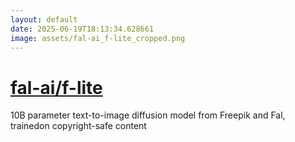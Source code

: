 ```yaml
---
layout: default
date: 2025-06-19T18:13:34.628661
image: assets/fal-ai_f-lite_cropped.png
---
```


# [fal-ai/f-lite](https://github.com/fal-ai/f-lite)

10B parameter text-to-image diffusion model from Freepik and Fal, trainedon copyright-safe content
